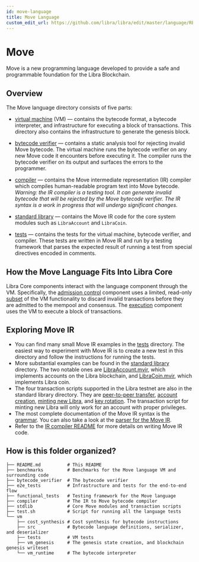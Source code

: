 ```yaml
---
id: move-language
title: Move Language
custom_edit_url: https://github.com/libra/libra/edit/master/language/README.md
---
```


# Move

Move is a new programming language developed to provide a safe and programmable foundation for the Libra Blockchain.

## Overview

The Move language directory consists of five parts:

- [virtual machine](https://github.com/libra/libra/tree/master/language/vm) (VM) &mdash; contains the bytecode format, a bytecode interpreter, and infrastructure for executing a block of transactions. This directory also contains the infrastructure to generate the genesis block.

- [bytecode verifier](https://github.com/libra/libra/tree/master/language/bytecode_verifier) &mdash; contains a static analysis tool for rejecting invalid Move bytecode. The virtual machine runs the bytecode verifier on any new Move code it encounters before executing it. The compiler runs the bytecode verifier on its output and surfaces the errors to the programmer.

- [compiler](https://github.com/libra/libra/tree/master/language/compiler) &mdash; contains the Move intermediate representation (IR) compiler which compiles human-readable program text into Move bytecode. *Warning: the IR compiler is a testing tool. It can generate invalid bytecode that will be rejected by the Move bytecode verifier. The IR syntax is a work in progress that will undergo significant changes.*

- [standard library](https://github.com/libra/libra/tree/master/language/stdlib) &mdash; contains the Move IR code for the core system modules such as `LibraAccount` and `LibraCoin`.

- [tests](https://github.com/libra/libra/tree/master/language/functional_tests) &mdash; contains the tests for the virtual machine, bytecode verifier, and compiler. These tests are written in Move IR and run by a testing framework that parses the expected result of running a test from special directives encoded in comments.

## How the Move Language Fits Into Libra Core

Libra Core components interact with the language component through the VM. Specifically, the [admission control](https://github.com/libra/libra/tree/master/admission_control) component uses a limited, read-only [subset](https://github.com/libra/libra/tree/master/vm_validator) of the VM functionality to discard invalid transactions before they are admitted to the mempool and consensus. The [execution](https://github.com/libra/libra/tree/master/execution) component uses the VM to execute a block of transactions.

## Exploring Move IR

* You can find many small Move IR examples in the [tests](https://github.com/libra/libra/tree/master/language/functional_tests/tests/testsuite) directory. The easiest way to experiment with Move IR is to create a new test in this directory and follow the instructions for running the tests.
* More substantial examples can be found in the [standard library](https://github.com/libra/libra/tree/master/language/stdlib/modules) directory. The two notable ones are [LibraAccount.mvir](https://github.com/libra/libra/blob/master/language/stdlib/modules/libra_account.mvir), which implements accounts on the Libra blockchain, and [LibraCoin.mvir](https://github.com/libra/libra/blob/master/language/stdlib/modules/libra_coin.mvir), which implements Libra coin.
* The four transaction scripts supported in the Libra testnet are also in the standard library directory. They are [peer-to-peer transfer](https://github.com/libra/libra/blob/master/language/stdlib/transaction_scripts/peer_to_peer_transfer.mvir), [account creation](https://github.com/libra/libra/blob/master/language/stdlib/transaction_scripts/create_account.mvir), [minting new Libra](https://github.com/libra/libra/blob/master/language/stdlib/transaction_scripts/mint.mvir), and [key rotation](https://github.com/libra/libra/blob/master/language/stdlib/transaction_scripts/rotate_authentication_key.mvir). The transaction script for minting new Libra will only work for an account with proper privileges.
* The most complete documentation of the Move IR syntax is the [grammar](https://github.com/libra/libra/blob/master/language/compiler/ir_to_bytecode/src/parser/mod.rs). You can also take a look at the [parser for the Move IR](https://github.com/libra/libra/blob/master/language/compiler/ir_to_bytecode/syntax/src/syntax.lalrpop).
* Refer to the [IR compiler README](https://github.com/libra/libra/blob/master/language/compiler/README.md) for more details on writing Move IR code.

## How is this folder organized?

```
├── README.md          # This README
├── benchmarks         # Benchmarks for the Move language VM and surrounding code
├── bytecode_verifier  # The bytecode verifier
├── e2e_tests          # Infrastructure and tests for the end-to-end flow
├── functional_tests   # Testing framework for the Move language
├── compiler           # The IR to Move bytecode compiler
├── stdlib             # Core Move modules and transaction scripts
├── test.sh            # Script for running all the language tests
└── vm
    ├── cost_synthesis # Cost synthesis for bytecode instructions
    ├── src            # Bytecode language definitions, serializer, and deserializer
    ├── tests          # VM tests
    ├── vm_genesis     # The genesis state creation, and blockchain genesis writeset
    └── vm_runtime     # The bytecode interpreter
```

